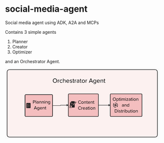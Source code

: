 # social-media-agent
Social media agent using ADK, A2A and MCPs

Contains 3 simple agents

1) Planner
2) Creator
3) Optimizer

and an Orchestrator Agent.

![Multi Agent Flow](social-media-assistant-fe/public/flow.png)